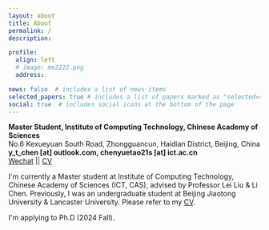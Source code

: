```yaml
---
layout: about
title: About
permalink: /
description: 

profile:
  align: left
  # image: me2222.png
  address: 

news: false  # includes a list of news items
selected_papers: true # includes a list of papers marked as "selected={true}"
social: true  # includes social icons at the bottom of the page
---
```


<b>Master Student, Institute of Computing Technology, Chinese Academy of Sciences</b><br>
No.6 Kexueyuan South Road, Zhongguancun, Haidian District, Beijing, China<br>
<b>y_t_chen [at] outlook.com, chenyuetao21s [at] ict.ac.cn</b><br>
[Wechat](https://www.chenyuetao.tech/assets/img/qr.png) || [CV](https://www.chenyuetao.tech/assets/files/cv.pdf) 

I'm currently a Master student at Institute of Computing Technology, Chinese Academy of Sciences (ICT, CAS), advised by Professor Lei Liu & Li Chen. Previously,  I was an undergraduate student at Beijing Jiaotong University & Lancaster University. Please refer to my [CV](https://www.chenyuetao.tech/assets/files/cv.pdf).

I'm applying to Ph.D (2024 Fall).
